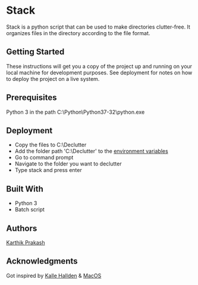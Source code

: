 # Stack
Stack is a python script that can be used to make directories clutter-free. It organizes files in the directory according to the file format.

## Getting Started
These instructions will get you a copy of the project up and running on your local machine for development purposes. See deployment for notes on how to deploy the project on a live system.

## Prerequisites
Python 3 in the path C:\Python\Python37-32\python.exe

## Deployment
* Copy the files to C:\Declutter
* Add the folder path 'C:\Declutter' to the [environment variables](https://superuser.com/questions/949560/how-do-i-set-system-environment-variables-in-windows-10)
* Go to command prompt
* Navigate to the folder you want to declutter
* Type stack and press enter

## Built With
* Python 3
* Batch script

## Authors
[Karthik Prakash](https://github.com/thehackermonk)

## Acknowledgments
Got inspired by [Kalle Hallden](https://github.com/KalleHallden) & [MacOS](https://github.com/apple)

